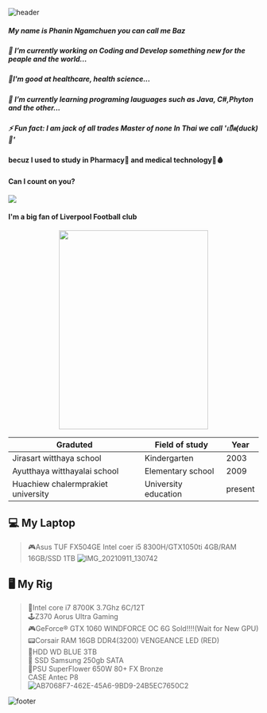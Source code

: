 ![header](https://capsule-render.vercel.app/api?type=wave&color=0:0AD7D7,100:B2F7F7&height=300&section=header&text=Hi%20There!%20Welcome&fontSize=90)
##### My name is Phanin Ngamchuen you can call me Baz
##### 🔭 I’m currently working on Coding and Develop something new for the peaple and the world...  
##### :muscle:I'm good at healthcare, health science...
##### 🌱 I’m currently learning programing lauguages such as Java, C#,Phyton  and the other...  
##### ⚡ Fun fact: I am jack of all trades Master of none In Thai we call 'เป็ด(duck)🦆'  
#### becuz I used to study in Pharmacy:pill: and medical technology:syringe::drop_of_blood:  	
#### Can I count on you?  
![](https://komarev.com/ghpvc/?username=your-github-username&color=red)  
#### I'm a big fan of Liverpool Football club  


<p align="center">
  <img width="300" height="400" src="https://user-images.githubusercontent.com/88023631/161920755-dbc24076-b253-4be0-89f9-750de03edf56.jpg">
</p>

|  Graduted  |  Field of study  |  Year  | 
| ------------- | ------------- | ------------- |
|  Jirasart witthaya school  |  Kindergarten  |2003  |
|  Ayutthaya witthayalai school  |  Elementary school  |  2009  |
|  Huachiew chalermprakiet university  |  University education  |  present  |    


## 💻 My Laptop
> 🎮Asus TUF FX504GE Intel coer i5 8300H/GTX1050ti 4GB/RAM 16GB/SSD 1TB
![IMG_20210911_130742](https://user-images.githubusercontent.com/88023631/161929310-55a8f4b6-4958-40d2-af82-b636c04772ba.jpg)  
## 🖥️ My Rig  
> 🧠Intel core i7 8700K 3.7Ghz 6C/12T  
> 🕹️Z370 Aorus Ultra Gaming  
> 🎮GeForce® GTX 1060 WINDFORCE OC 6G Sold!!!!(Wait for New GPU)  
> 📟Corsair RAM 16GB DDR4(3200) VENGEANCE LED (RED)  
> 🧩HDD WD BLUE 3TB  
> 🎰	SSD Samsung 250gb SATA  
> 🔋PSU SuperFlower 650W 80+ FX Bronze  
> CASE Antec P8  
![AB7068F7-462E-45A6-9BD9-24B5EC7650C2](https://user-images.githubusercontent.com/88023631/161930939-aef9602c-0050-41b6-867f-3c5e93fa366b.jpeg)

![footer](https://capsule-render.vercel.app/api?section=footer&height=300&color=0:0AD7D7,100:B2F7F7)

<!--
**ZibomiN/ZibomIN** is a ✨ _special_ ✨ repository because its `README.md` (this file) appears on your GitHub profile.

Here are some ideas to get you started:

- My name is Phanin Ngamchuen you can call me Baz
🔭 I’m currently working on Coding and Develop something
- 🌱 I’m currently learning ...
- 👯 I’m looking to collaborate on ...
- 🤔 I’m looking for help with ...
- 💬 Ask me about ...
- 📫 How to reach me: ...
- 😄 Pronouns: ...
- ⚡ Fun fact: ...
-->
